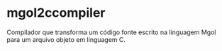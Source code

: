 # mgol2ccompiler
Compilador que transforma um código fonte escrito na linguagem Mgol para um arquivo objeto em linguagem C.
